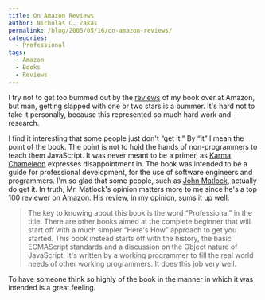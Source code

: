 ```yaml
---
title: On Amazon Reviews
author: Nicholas C. Zakas
permalink: /blog/2005/05/16/on-amazon-reviews/
categories:
  - Professional
tags:
  - Amazon
  - Books
  - Reviews
---
```

I try not to get too bummed out by the <a title="Professional JavaScript Reviews" rel="external" href="http://www.amazon.com/gp/product/customer-reviews/0764579088/ref=dp_nav_0/102-1328422-8355307?%5Fencoding=UTF8&n=507846&s=books">reviews</a> of my book over at Amazon, but man, getting slapped with one or two stars is a bummer. It's hard not to take it personally, because this represented so much hard work and research.

I find it interesting that some people just don't &#8220;get it.&#8221; By &#8220;it&#8221; I mean the point of the book. The point is not to hold the hands of non-programmers to teach them JavaScript. It was never meant to be a primer, as <a title="Reviews Written by Karma Chameleon" rel="external" href="http://www.amazon.com/gp/cdp/member-reviews/AMUCNFTDNZJOA/ref=cm_cr_auth/102-1328422-8355307?%5Fencoding=UTF8">Karma Chameleon</a> expresses disappointment in. The book was intended to be a guide for professional development, for the use of software engineers and programmers. I'm so glad that some people, such as <a title="Reviews Written by John Matlock 'Gunny'" rel="external" href="http://www.amazon.com/gp/cdp/member-reviews/A1M8PP7MLHNBQB/ref=cm_cr_auth/102-1328422-8355307?%5Fencoding=UTF8">John Matlock</a>, actually do get it. In truth, Mr. Matlock's opinion matters more to me since he's a top 100 reviewer on Amazon. His review, in my opinion, sums it up well:

> The key to knowing about this book is the word &#8220;Professional&#8221; in the title. There are other books aimed at the complete beginner that will start off with a much simpler &#8220;Here's How&#8221; approach to get you started. This book instead starts off with the history, the basic ECMAScript standards and a discussion on the Object nature of JavaScript. It's written by a working programmer to fill the real world needs of other working programmers. It does this job very well.

To have someone think so highly of the book in the manner in which it was intended is a great feeling.
